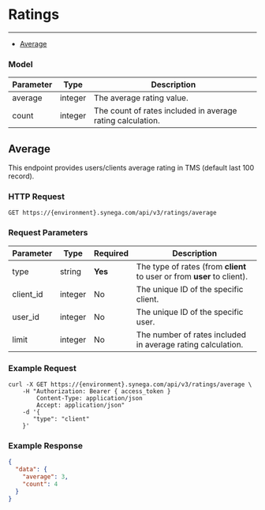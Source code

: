 # Ratings

---

- [Average](#average)


### Model

Parameter | Type | Description
--------- | ---- | -----------
average | integer | The average rating value.
count | integer | The count of rates included in average rating calculation.

<a name="average"></a>
## Average

This endpoint provides users/clients average rating in TMS (default last 100 record).

### HTTP Request

`GET https://{environment}.synega.com/api/v3/ratings/average`

### Request Parameters

Parameter | Type | Required | Description
--------- | ---- | -------- | -----------
type | string | **Yes** | The type of rates (from **client** to user or from **user** to client).
client_id | integer | No | The unique ID of the specific client.
user_id | integer | No | The unique ID of the specific user.
limit | integer | No | The number of rates included in average rating calculation.

### Example Request

```shell
curl -X GET https://{environment}.synega.com/api/v3/ratings/average \
    -H "Authorization: Bearer { access_token }
        Content-Type: application/json
        Accept: application/json"
    -d '{
       "type": "client"
    }'
```

### Example Response

```json
{
  "data": {
    "average": 3,
    "count": 4
  }
}
```

